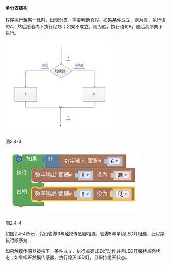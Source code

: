 #### 单分支结构



程序执行至某一处时，出现分支，需要判断真假，如果条件成立，则为真，执行语句A，然后接着向下执行程序；如果不成立，则为假，执行语句B，随后程序向下执行。 

![img](/assets/image121.jpg)



图2.4-3

![img](/assets/image123.jpg)

图2.4-4

如图2.4-4所示，假设管脚6与触摸传感器相连，管脚8与单色LED灯相连，此程序执行顺序为：

如果触摸传感器被按下，条件成立，执行点亮LED灯动作并且LED灯保持点亮状态；如果松开触摸传感器，执行熄灭LED灯，且保持熄灭状态。